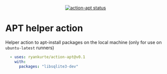 <p align="center">
  <a href="https://github.com/ryankurte/action-apt/actions"><img alt="action-apt status" src="https://github.com/ryankurte/action-apt/workflows/build-test/badge.svg"></a>
</p>

# APT helper action

Helper action to apt-install packages on the local machine (only for use on `ubuntu-latest` runners)

```yaml
  - uses: ryankurte/action-apt@v0.1
    with: 
      packages: "libsqlite3-dev"
```
